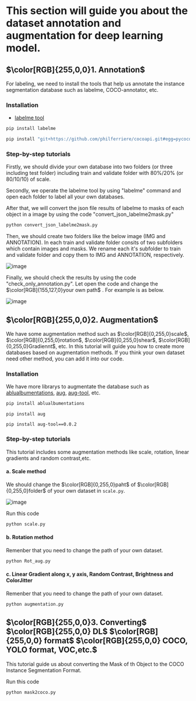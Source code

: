 # This section will guide you about the dataset annotation and augmentation for deep learning model.
## $\color[RGB]{255,0,0}1. Annotation$

For labeling, we need to install the tools that help us annotate the instance segmentation database such as labelme, COCO-annotator, etc.

### Installation 
- [labelme tool](https://github.com/wkentaro/labelme)

```python
pip install labelme
```
```python
pip install "git+https://github.com/philferriere/cocoapi.git#egg=pycocotools&subdirectory=PythonAPI"
```

### Step-by-step tutorials

Firstly, we should divide your own database into two folders (or three including test folder) including train and validate folder with 80%/20% (or 80/10/10) of scale.

Secondly, we operate the labelme tool by using "labelme" command and open each folder to label all your own databases.

After that, we will convert the json file results of labelme to masks of each object in a image by using the code "convert_json_labelme2mask.py"

```python
python convert_json_labelme2mask.py
```
Then, we should create two folders like the below image (IMG and ANNOTATION). In  each train and validate folder consits of two subfolders which contain images and masks. We rename each it's subfolder to train and validate folder and copy them to IMG and ANNOTATION, respectively. 

![image](https://github.com/ThinhPham24/PRACTICE_ON_COMPUTER_VISION/assets/58129562/97f6d61a-354f-4055-8375-d72dbc06894b)

Finally, we should check the results by using the code "check_only_annotation.py". Let open the code and change the $\color[RGB]{155,127,0}your own path$ . For example is as below.

![image](https://github.com/ThinhPham24/PRACTICE_ON_COMPUTER_VISION/assets/58129562/2ff2b1ce-453b-4efb-9450-f05bafc71a8d)

## $\color[RGB]{255,0,0}2. Augmentation$

We have some augmentation method such as $\color[RGB]{0,255,0}scale$, $\color[RGB]{0,255,0}rotation$, $\color[RGB]{0,255,0}shear$, $\color[RGB]{0,255,0}Gradiennt$, etc. In this tutorial will guide you how to create more databases based on augmentation methods. If you think your own dataset need other method, you can add it into our code.

### Installation
We have  more librarys to augmentate the database such as [ablualbumentations](https://github.com/albumentations-team/albumentations), [aug](https://github.com/tgilewicz/aug), [aug-tool](https://pypi.org/project/aug-tool/0.0.2/), etc.

```python
pip install ablualbumentations
```
```
pip install aug
```
```
pip install aug-tool==0.0.2
```

### Step-by-step tutorials

This tutorial includes some augmentation methods like scale, rotation, linear gradients and random contrast,etc.

#### a. Scale method

We should change the $\color[RGB]{0,255,0}paht$  of $\color[RGB]{0,255,0}folder$ of your own dataset in ```scale.py```.

![image](https://github.com/ThinhPham24/PRACTICE_ON_COMPUTER_VISION/assets/58129562/99d026e8-93e2-4d69-acf2-0711385b8de8)

Run this code

```python
python scale.py
```

#### b. Rotation method

Remenber that you need to change the path of your own dataset.

```python
python Rot_aug.py
```

#### c. Linear Gradient along x, y axis, Random Contrast, Brightness and ColorJitter

Remenber that you need to change the path of your own dataset.

```python
python augmentation.py
```

## $\color[RGB]{255,0,0}3. Converting$ $\color[RGB]{255,0,0} DL$ $\color[RGB]{255,0,0} format$ $\color[RGB]{255,0,0} COCO, YOLO format, VOC,etc.$

This tutorial guide us about converting the Mask of th Object to the COCO Instance Segmentation Format.

Run this code

```python
python mask2coco.py
```

